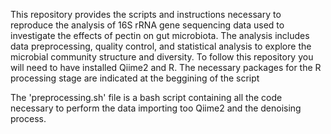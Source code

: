 This repository provides the scripts and instructions necessary to reproduce the analysis of 16S rRNA gene sequencing  data used to investigate the effects of pectin on gut microbiota. The analysis includes data preprocessing, quality control, and statistical analysis to explore the microbial community structure and diversity.
To follow this repository you will need to have installed Qiime2 and R. The necessary packages for the R processing stage are indicated at the beggining of the script

The 'preprocessing.sh' file is a bash script containing all the code necessary to perform the data importing too Qiime2 and the denoising process.

